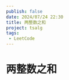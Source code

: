 ```yaml
---
publish: false
date: 2024/07/24 22:30
title: 两整数之和
project: tsalg
tags:
 - LeetCode
---
```


# 两整数之和
